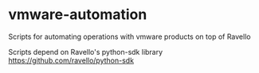 # vmware-automation
Scripts for automating operations with vmware products on top of Ravello

Scripts depend on Ravello's python-sdk library
https://github.com/ravello/python-sdk
